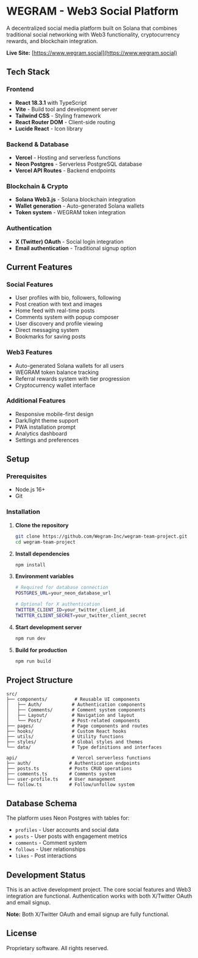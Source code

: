 # WEGRAM - Web3 Social Platform

A decentralized social media platform built on Solana that combines traditional social networking with Web3 functionality, cryptocurrency rewards, and blockchain integration.

**Live Site:** [https://www.wegram.social](https://www.wegram.social)

<!-- Force rebuild with VITE environment variables -->

## Tech Stack

### Frontend
- **React 18.3.1** with TypeScript
- **Vite** - Build tool and development server
- **Tailwind CSS** - Styling framework
- **React Router DOM** - Client-side routing
- **Lucide React** - Icon library

### Backend & Database
- **Vercel** - Hosting and serverless functions
- **Neon Postgres** - Serverless PostgreSQL database
- **Vercel API Routes** - Backend endpoints

### Blockchain & Crypto
- **Solana Web3.js** - Solana blockchain integration
- **Wallet generation** - Auto-generated Solana wallets
- **Token system** - WEGRAM token integration

### Authentication
- **X (Twitter) OAuth** - Social login integration
- **Email authentication** - Traditional signup option

## Current Features

### Social Features
- User profiles with bio, followers, following
- Post creation with text and images
- Home feed with real-time posts
- Comments system with popup composer
- User discovery and profile viewing
- Direct messaging system
- Bookmarks for saving posts

### Web3 Features
- Auto-generated Solana wallets for all users
- WEGRAM token balance tracking
- Referral rewards system with tier progression
- Cryptocurrency wallet interface

### Additional Features
- Responsive mobile-first design
- Dark/light theme support
- PWA installation prompt
- Analytics dashboard
- Settings and preferences

## Setup

### Prerequisites
- Node.js 16+
- Git

### Installation

1. **Clone the repository**
   ```bash
   git clone https://github.com/Wegram-Inc/wegram-team-project.git
   cd wegram-team-project
   ```

2. **Install dependencies**
   ```bash
   npm install
   ```

3. **Environment variables**
   ```bash
   # Required for database connection
   POSTGRES_URL=your_neon_database_url

   # Optional for X authentication
   TWITTER_CLIENT_ID=your_twitter_client_id
   TWITTER_CLIENT_SECRET=your_twitter_client_secret
   ```

4. **Start development server**
   ```bash
   npm run dev
   ```

5. **Build for production**
   ```bash
   npm run build
   ```

## Project Structure

```
src/
├── components/          # Reusable UI components
│   ├── Auth/           # Authentication components
│   ├── Comments/       # Comment system components
│   ├── Layout/         # Navigation and layout
│   └── Post/           # Post-related components
├── pages/              # Page components and routes
├── hooks/              # Custom React hooks
├── utils/              # Utility functions
├── styles/             # Global styles and themes
└── data/               # Type definitions and interfaces

api/                    # Vercel serverless functions
├── auth/              # Authentication endpoints
├── posts.ts           # Posts CRUD operations
├── comments.ts        # Comments system
├── user-profile.ts    # User management
└── follow.ts          # Follow/unfollow system
```

## Database Schema

The platform uses Neon Postgres with tables for:
- `profiles` - User accounts and social data
- `posts` - User posts with engagement metrics
- `comments` - Comment system
- `follows` - User relationships
- `likes` - Post interactions

## Development Status

This is an active development project. The core social features and Web3 integration are functional. Authentication works with both X/Twitter OAuth and email signup.

**Note:** Both X/Twitter OAuth and email signup are fully functional.

## License

Proprietary software. All rights reserved.

<!-- Force deployment - October 16 -->
